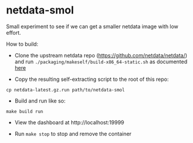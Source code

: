 # netdata-smol

Small experiment to see if we can get a smaller netdata image with low
effort.

How to build:

- Clone the upstream netdata repo (https://github.com/netdata/netdata/) and run `./packaging/makeself/build-x86_64-static.sh` as documented [here](https://learn.netdata.cloud/docs/agent/packaging/makeself)

- Copy the resulting self-extracting script to the root of this repo:

```
cp netdata-latest.gz.run path/to/netdata-smol
```

- Build and run like so:

```
make build run
```

- View the dashboard at http://localhost:19999

- Run `make stop` to stop and remove the container
